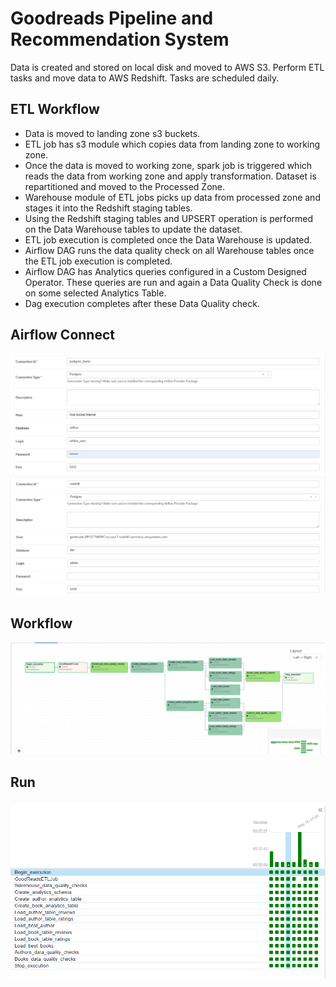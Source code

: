 # Goodreads Pipeline and Recommendation System

Data is created and stored on local disk and moved to AWS S3. Perform ETL tasks and move data to AWS Redshift. Tasks are scheduled daily.

## ETL Workflow

- Data is moved to landing zone s3 buckets.
- ETL job has s3 module which copies data from landing zone to working zone.
- Once the data is moved to working zone, spark job is triggered which reads the data from working zone and apply transformation. Dataset is repartitioned and moved to the Processed Zone.
- Warehouse module of ETL jobs picks up data from processed zone and stages it into the Redshift staging tables.
- Using the Redshift staging tables and UPSERT operation is performed on the Data Warehouse tables to update the dataset.
- ETL job execution is completed once the Data Warehouse is updated.
- Airflow DAG runs the data quality check on all Warehouse tables once the ETL job execution is completed.
- Airflow DAG has Analytics queries configured in a Custom Designed Operator. These queries are run and again a Data Quality Check is done on some selected Analytics Table.
- Dag execution completes after these Data Quality check.

## Airflow Connect

![UI](postgres_connect.png)
![UI](redshift_connect.png)

## Workflow

![UI](workflow.png)

## Run

![UI](run.png)


